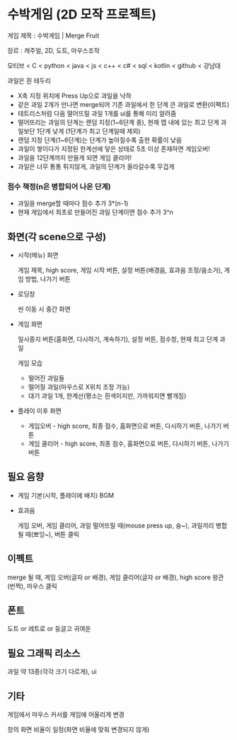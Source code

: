 # 수박게임 (2D 모작 프로젝트)

게임 제목 : 수박게임 | Merge Fruit

장르 : 캐주얼, 2D, 도트, 마우스조작

모티브 < C < python < java < js < c++ < c# < sql < kotlin < github < 강남대

과일은 흰 테두리

- X축 지정 위치에 Press Up으로 과일을 낙하
- 같은 과일 2개가 만나면 merge되어 기존 과일에서 한 단계 큰 과일로 변환(이펙트)
- 테트리스처럼 다음 떨어뜨릴 과일 1개를 ui를 통해 미리 알려줌
- 떨어뜨리는 과일의 단계는 랜덤 지정(1~6단계 중), 현재 맵 내에 있는 최고 단계 과일보단 1단계 낮게       (1단계가 최고 단계일때 제외)
- 랜덤 지정 단계(1~6단계)는 단계가 높아질수록 출현 확률이 낮음
- 과일이 쌓이다가 지정된 한계선에 닿은 상태로 5초 이상 존재하면 게임오버!
- 과일을 12단계까지 만들게 되면 게임 클리어!
- 과일은 너무 통통 튀지않게, 과일의 단계가 올라갈수록 무겁게

### 점수 책정(n은 병합되어 나온 단계)

- 과일을 merge할 때마다 점수 추가     3*(n-1)
- 현재 게임에서 최초로 만들어진 과일 단계이면 점수 추가    3^n

## 화면(각 scene으로 구성)

- 시작(메뉴) 화면
    
    게임 제목, high score, 게임 시작 버튼, 설정 버튼(배경음, 효과음 조정/음소거), 게임 방법, 나가기 버튼
    
- 로딩창
    
    씬 이동 시 중간 화면
    
- 게임 화면
    
    일시중지 버튼(홈화면, 다시하기, 계속하기), 설정 버튼, 점수창, 현재 최고 단계 과일
    
    게임 모습
    
    - 떨어진 과일들
    - 떨어질 과일(마우스로 X위치 조정 가능)
    - 대기 과일 1개, 한계선(평소는 흰색이지만, 가까워지면 빨개짐)
- 플레이 이후 화면
    - 게임오버 - high score, 최종 점수, 홈화면으로 버튼, 다시하기 버튼, 나가기 버튼
    - 게임 클리어 - high score, 최종 점수, 홈화면으로 버튼, 다시하기 버튼, 나가기 버튼

## 필요 음향

- 게임 기본(시작, 플레이에 배치) BGM
- 효과음
    
    게임 오버, 게임 클리어, 과일 떨어뜨릴 때(mouse press up, 슝~), 과일끼리 병합될 때(뽀잉~), 버튼 클릭
    

## 이펙트

merge 될 때, 게임 오버(글자 or 배경), 게임 클리어(글자 or 배경), high score 왕관(번쩍), 마우스 클릭

## 폰트

도트 or 레트로 or 둥글고 귀여운

 

## 필요 그래픽 리소스

과일 약 13종(각각 크기 다르게), ui

## 기타

게임에서 마우스 커서를 게임에 어울리게 변경

창의 화면 비율이 일정(화면 비율에 맞춰 변경되지 않게)
